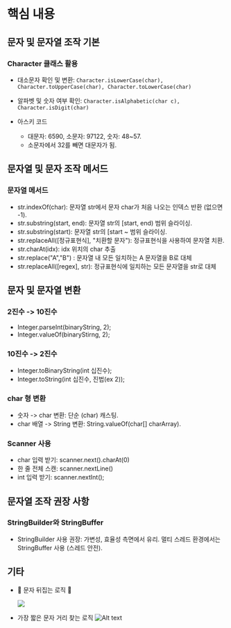 # 핵심 내용

## 문자 및 문자열 조작 기본

### Character 클래스 활용

- 대소문자 확인 및 변환: `Character.isLowerCase(char), Character.toUpperCase(char), Character.toLowerCase(char)`
- 알파벳 및 숫자 여부 확인: `Character.isAlphabetic(char c), Character.isDigit(char)`
- 아스키 코드

  - 대문자: 6590, 소문자: 97122, 숫자: 48~57.
  - 소문자에서 32를 빼면 대문자가 됨.

## 문자열 및 문자 조작 메서드

### 문자열 메서드

- str.indexOf(char): 문자열 str에서 문자 char가 처음 나오는 인덱스 반환 (없으면 -1).
- str.substring(start, end): 문자열 str의 [start, end) 범위 슬라이싱.
- str.substring(start): 문자열 str의 [start ~ 범위 슬라이싱.
- str.replaceAll([정규표현식], "치환할 문자"): 정규표현식을 사용하여 문자열 치환.
- str.charAt(idx): idx 위치의 char 추출
- str.replace("A","B") : 문자열 내 모든 일치하는 A 문자열을 B로 대체
- str.replaceAll([regex], str): 정규표현식에 일치하는 모든 문자열을 str로 대체

## 문자 및 문자열 변환

### 2진수 -> 10진수

- Integer.parseInt(binaryString, 2);
- Integer.valueOf(binaryStirng, 2);

### 10진수 -> 2진수

- Integer.toBinaryString(int 십진수);
- Integer.toString(int 십진수, 진법(ex 2));

### char 형 변환

- 숫자 -> char 변환: 단순 (char) 캐스팅.
- char 배열 -> String 변환: String.valueOf(char[] charArray).

### Scanner 사용

- char 입력 받기: scanner.next().charAt(0)
- 한 줄 전체 스캔: scanner.nextLine()
- int 입력 받기: scanner.nextInt();

## 문자열 조작 권장 사항

### StringBuilder와 StringBuffer

- StringBuilder 사용 권장: 가변성, 효율성 측면에서 유리. 멀티 스레드 환경에서는 StringBuffer 사용 (스레드 안전).

## 기타

- 🥰 문자 뒤집는 로직 🥰

  ![](https://velog.velcdn.com/images/zinna_1109/post/be18e69f-aefe-4c8f-ac6c-583a05d56a72/image.png)

- 가장 짧은 문자 거리 찾는 로직
  ![Alt text](image.png)
